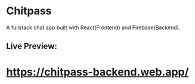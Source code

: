 # Chitpass
A fullstack chat app built with React(Frontend) and Firebase(Backend).

## Live Preview:
# https://chitpass-backend.web.app/
